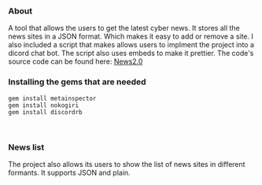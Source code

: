 ### About 

A tool that allows the users to get the latest cyber news. It stores all the news sites in a JSON format. Which makes it easy to add or remove a site. 
I also included a script that makes allows users to implment the project into a dicord chat bot. The script also uses embeds to make it prettier.
The code's source code can be found here: <a href="https://github.com/Michael-Meade/News2.0">News2.0</a>

### Installing the gems that are needed

```gem install metainspector```<br>
```gem install nokogiri```<br>
```gem install discordrb```<br>

<br>


### News list

The project also allows its users to show the list of news sites in different formants. It supports JSON and plain. 



